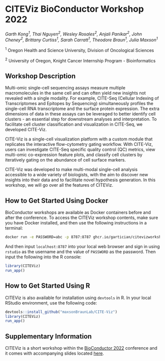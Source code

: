 # CITEViz BioConductor Workshop 2022

_Garth Kong<sup>1</sup>,
Thai Nguyen<sup>2</sup>,
Wesley Rosales<sup>2</sup>,
Anjali Panikar<sup>2</sup>,
John Cheney<sup>2</sup>,
Brittany Curtiss<sup>1</sup>,
Sarah Carratt<sup>1</sup>,
Theodore Braun<sup>1</sup>,
Julia Maxson<sup>1</sup>_

<sup>1</sup> Oregon Health and Science University, Division of Oncological Sciences

<sup>2</sup> University of Oregon, Knight Cancer Internship Program - Bioinformatics

## Workshop Description

Multi-omic single-cell sequencing assays measure multiple macromolecules in the same cell and can often yield new insights not revealed with a single modality. For example, CITE-Seq (Cellular Indexing of Transcriptomes and Epitopes by Sequencing) simultaneously profiles the single-cell RNA transcriptome and the surface protein expression. The extra dimensions of data in these assays can be leveraged to better identify cell clusters - an essential step for downstream analyses and interpretation. To facilitate cell cluster classification and visualization in CITE-Seq, we developed CITE-Viz.

CITE-Viz is a single-cell visualization platform with a custom module that replicates the interactive flow-cytometry gating workflow. With CITE-Viz, users can investigate CITE-Seq specific quality control (QC) metrics, view multi-omic co-expression feature plots, and classify cell clusters by iteratively gating on the abundance of cell surface markers.

CITE-Viz was developed to make multi-modal single-cell analysis accessible to a wide variety of biologists, with the aim to discover new insights into their data and to facilitate novel hypothesis generation. In this workshop, we will go over all the features of CITEViz.

## How to Get Started Using Docker

BioConductor workshops are available as Docker containers before and after the conference. To access the CITEViz workshop contents, make sure you have Docker installed, and then use the following instructions in a terminal:

```bash
docker run -e PASSWORD=abc -p 8787:8787 ghcr.io/gartician/citevizworkshop:latest
```

And then input `localhost:8787` into your local web browser and sign in using `rstudio` as the username and the value of `PASSWORD` as the password. Then input the following into the R console:

```R
library(CITEViz)
run_app()
```

## How to Get Started Using R

CITEViz is also available for installation using `devtools` in R. In your local RStudio environment, use the following code:

```R
devtools::install_github("maxsonBraunLab/CITE-Viz")
library(CITEViz)
run_app()
```

## Supplementary Information

CITEViz is a short workshop within the [BioConductor 2022](https://bioc2022.bioconductor.org/) conference and it comes with accompanying slides located [here](https://www.google.com).